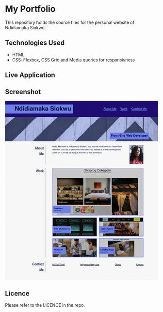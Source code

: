 # My Portfolio
This repository holds the source files for the personal website of Ndidiamaka Siokwu.

## Technologies Used
* HTML
* CSS: Flexbox, CSS Grid and Media queries for responsivness

## Live Application

## Screenshot
![Screenshot](assets/images/screenshot.png)

## Licence
Please refer to the LICENCE in the repo.

